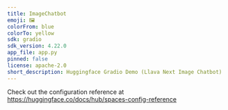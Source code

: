 ```yaml
---
title: ImageChatbot
emoji: 🖼️
colorFrom: blue
colorTo: yellow
sdk: gradio
sdk_version: 4.22.0
app_file: app.py
pinned: false
license: apache-2.0
short_description: Huggingface Gradio Demo (Llava Next Image Chatbot)
---
```


Check out the configuration reference at https://huggingface.co/docs/hub/spaces-config-reference
